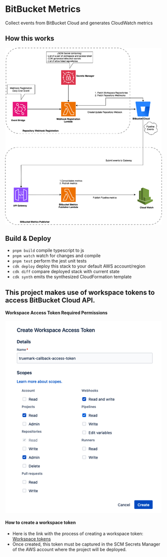 # BitBucket Metrics

Collect events from BitBucket Cloud and generates CloudWatch metrics

## How this works
![img.png](img/dfd.png)

## Build & Deploy

-   `pnpm build` compile typescript to js
-   `pnpm watch` watch for changes and compile
-   `pnpm test` perform the jest unit tests
-   `cdk deploy` deploy this stack to your default AWS account/region
-   `cdk diff` compare deployed stack with current state
-   `cdk synth` emits the synthesized CloudFormation template

## This  project makes use of workspace tokens to access BitBucket Cloud API.
#### Workspace Access Token Required Permissions
![img.png](img/wat.png)

#### How to create a workspace token
- Here is the link with the process of creating a workspace token: [Workspace tokens](https://support.atlassian.com/bitbucket-cloud/docs/workspace-access-tokens/)
- Once created, this token must be captured in the SCM Secrets Manager of the AWS account where the project will be deployed.

